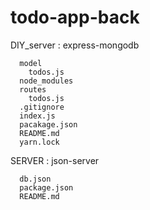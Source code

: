# todo-app-back

DIY_server : express-mongodb
```
  model
    todos.js
  node_modules
  routes
    todos.js
  .gitignore
  index.js
  pacakage.json
  README.md
  yarn.lock
```
  

SERVER : json-server
```
  db.json
  package.json
  README.md
```
  
  
